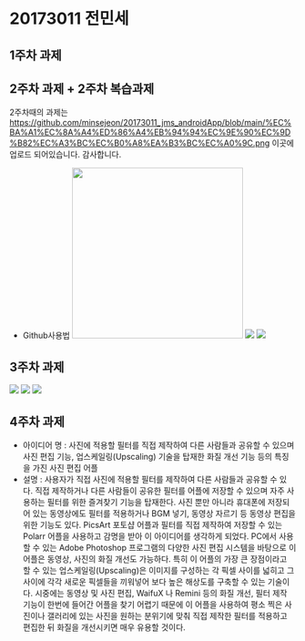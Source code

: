 # 20173011 전민세

## 1주차 과제

## 2주차 과제 + 2주차 복습과제
2주차때의 과제는 https://github.com/minsejeon/20173011_jms_androidApp/blob/main/%EC%BA%A1%EC%8A%A4%ED%86%A4%EB%94%94%EC%9E%90%EC%9D%B82%EC%A3%BC%EC%B0%A8%EA%B3%BC%EC%A0%9C.png 이곳에 업로드 되어있습니다. 감사합니다.
  - Github사용법
<img width="300" height="300" src="./png/고양이.jpg"></img>
<img width="" height="" src="./png/캡스톤디자인2주차과제.png"></img>
<img width="" height="" src="./png/캡스톤디자인2주차복습과제.png"></img>

## 3주차 과제
<img width="" height="" src="./png/캡스톤디자인3주차과제.png"></img>
<img width="" height="" src="./png/캡스톤디자인3주차과제2.png"></img>
<img width="" height="" src="./png/캡스톤디자인3주차과제3.png"></img>

## 4주차 과제

   - 아이디어 명 : 사진에 적용할 필터를 직접 제작하여 다른 사람들과 공유할 수 있으며 사진 편집 기능, 업스케일링(Upscaling) 기술을 탑재한 화질 개선 기능 등의 특징을 가진 사진 편집 어플
   - 설명 : 사용자가 직접 사진에 적용할 필터를 제작하여 다른 사람들과 공유할 수 있다. 직접 제작하거나 다른 사람들이 공유한 필터를 어플에 저장할 수 있으며 자주 사용하는 필터를 위한 즐겨찾기 기능을 탑재한다. 사진 뿐만 아니라 휴대폰에 저장되어 있는 동영상에도 필터를 적용하거나 BGM 넣기, 동영상 자르기 등 동영상 편집을 위한 기능도 있다. PicsArt 포토샵 어플과 필터를 직접 제작하여 저장할 수 있는 Polarr 어플을 사용하고 감명을 받아 이 아이디어를 생각하게 되었다. PC에서 사용할 수 있는 Adobe Photoshop 프로그램의 다양한 사진 편집 시스템을 바탕으로 이 어플은 동영상, 사진의 화질 개선도 가능하다. 특히 이 어플의 가장 큰 장점이라고 할 수 있는 업스케일링(Upscaling)은 이미지를 구성하는 각 픽셀 사이를 넓히고 그 사이에 각각 새로운 픽셀들을 끼워넣어 보다 높은 해상도를 구축할 수 있는 기술이다. 시중에는 동영상 및 사진 편집, WaifuX 나 Remini 등의 화질 개선, 필터 제작 기능이 한번에 들어간 어플을 찾기 어렵기 때문에 이 어플을 사용하여 평소 찍은 사진이나 갤러리에 있는 사진을 원하는 분위기에 맞춰 직접 제작한 필터를 적용하고 편집한 뒤 화질을 개선시키면 매우 유용할 것이다.
 
